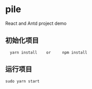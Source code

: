# pile
React and Antd  project demo 
## 初始化项目

```
  yarn install    or     npm install
``` 

## 运行项目

`sudo yarn start`





